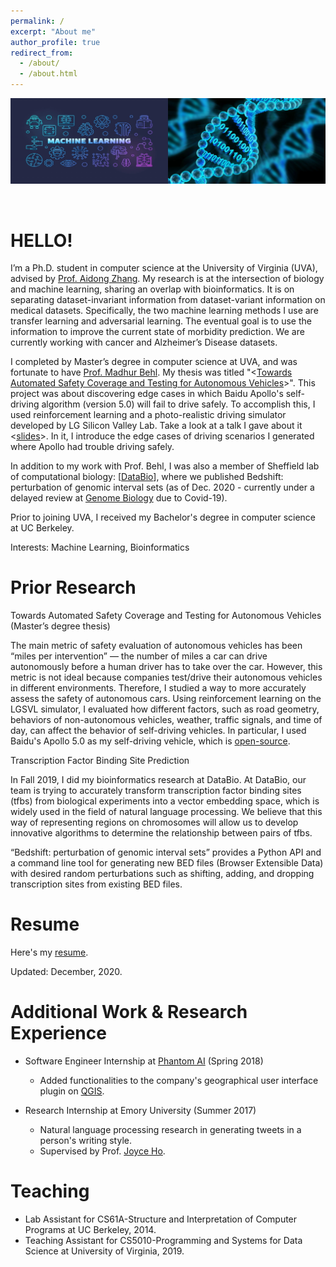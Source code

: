 ```yaml
---
permalink: /
excerpt: "About me"
author_profile: true
redirect_from: 
  - /about/
  - /about.html
---
```


<div class="">
	<img src="../images/imgonline-com-ua-twotoone-c4bj99oRJcohMRAt.jpg">

</div>
<p>
	<br />
</p>

HELLO!
======
I’m a Ph.D. student in computer science at the University of Virginia (UVA), advised by [Prof. Aidong Zhang](https://scholar.google.com/citations?user=O8XxkE4AAAAJ&hl=en). My research is at the intersection of biology and machine learning, sharing an overlap with bioinformatics. It is on separating dataset-invariant information from dataset-variant information on medical datasets. Specifically, the two machine learning methods I use are transfer learning and adversarial learning. The eventual goal is to use the information to improve the current state of morbidity prediction. We are currently working with cancer and Alzheimer’s Disease datasets.

I completed by Master’s degree in computer science at UVA, and was fortunate to have [Prof. Madhur Behl](https://scholar.google.com/citations?hl=en&user=bj_imaYAAAAJ&view_op=list_works&sortby=pubdate). My thesis was titled "<[Towards Automated Safety Coverage and Testing for Autonomous Vehicles](HyunJae_MS_THESIS.pdf)>". This project was about discovering edge cases in which Baidu Apollo's self-driving algorithm (version 5.0) will fail to drive safely. To accomplish this, I used reinforcement learning and a photo-realistic driving simulator developed by LG Silicon Valley Lab. Take a look at a talk I gave about it <[slides](thesis-presentation.pdf)>. In it, I introduce the edge cases of driving scenarios I generated where Apollo had trouble driving safely.

In addition to my work with Prof. Behl, I was also a member of Sheffield lab of computational biology: [[DataBio](http://databio.org/)], where we published Bedshift: perturbation of genomic interval sets (as of Dec. 2020 - currently under a delayed review at [Genome Biology](https://www.biorxiv.org/content/10.1101/2020.11.11.378554v1) due to Covid-19).

Prior to joining UVA, I received my Bachelor's degree in computer science at UC Berkeley.

Interests: Machine Learning, Bioinformatics

Prior Research
======
Towards Automated Safety Coverage and Testing for Autonomous Vehicles (Master’s degree thesis)

The main metric of safety evaluation of autonomous vehicles has been “miles per intervention” — the number of miles a car can drive autonomously before a human driver has to take over the car. However, this metric is not ideal because companies test/drive their autonomous vehicles in different environments. Therefore, I studied a way to more accurately assess the safety of autonomous cars. Using reinforcement learning on the LGSVL simulator, I evaluated how different factors, such as road geometry, behaviors of non-autonomous vehicles, weather, traffic signals, and time of day, can affect the behavior of self-driving vehicles. In particular, I used Baidu's Apollo 5.0 as my self-driving vehicle, which is [open-source](https://github.com/ApolloAuto/apollo).


Transcription Factor Binding Site Prediction

In Fall 2019, I did my bioinformatics research at DataBio. At DataBio, our team is trying to accurately transform transcription factor binding sites (tfbs) from biological experiments into a vector embedding space, which is widely used in the field of natural language processing. We believe that this way of representing regions on chromosomes will allow us to develop innovative algorithms to determine the relationship between pairs of tfbs.

“Bedshift: perturbation of genomic interval sets” provides a Python API and a command line tool for generating new BED files (Browser Extensible Data) with desired random perturbations such as shifting, adding, and dropping transcription sites from existing BED files.


Resume
======
Here's my [resume](hjc_resume.pdf).

Updated: December, 2020.


Additional Work & Research Experience
======
* Software Engineer Internship at [Phantom AI](https://phantom.ai/) (Spring 2018)
	- Added functionalities to the company's geographical user interface plugin on [QGIS](https://qgis.org/en/site/).

* Research Internship at Emory University (Summer 2017)
	- Natural language processing research in generating tweets in a person's writing style.
	- Supervised by Prof. [Joyce Ho](https://joyceho.github.io/).


Teaching
======
* Lab Assistant for CS61A-Structure and Interpretation of Computer Programs at UC Berkeley, 2014.
* Teaching Assistant for CS5010-Programming and Systems for Data Science at University of Virginia, 2019.
